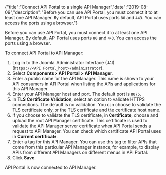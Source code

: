{"title":"Connect API Portal to a single API Manager","date":"2019-08-09","description":"Before you can use API Portal, you must connect it to at least one API Manager. By default, API Portal uses ports `80` and `443`. You can access the ports using a browser."} ﻿

Before you can use API Portal, you must connect it to at least one API Manager. By default, API Portal uses ports `80` and `443`. You can access the ports using a browser.

To connect API Portal to API Manager:

1.  Log in to the Joomla! Administrator Interface (JAI) (`https://<API Portal_host>/administrator`).
2.  Select **Components > API Portal > API Manager**.
3.  Enter a public name for the API Manager. This name is shown to your API consumers in API Portal when listing the APIs and applications for this API Manager.
4.  Enter your API Manager host and port. The default port is `8075`.
5.  In **TLS Certificate Validation**, select an option to validate HTTPS connections. The default is no validation. You can choose to validate the TLS certificate only, or the TLS certificate and the certificate host name.
6.  If you choose to validate the TLS certificate, in **Certificate**, choose and upload the root API Manager certificate. This certificate is used to validate the API Manager server certificate when API Portal sends a request to API Manager. You can check which certificate API Portal uses in **Current certificate**.
7.  Enter a tag for this API Manager. You can use this tag to filter APIs that come from this particular API Manager instance, for example, to display APIs from different API Managers on different menus in API Portal.
8.  Click **Save**.

API Portal is now connected to API Manager.
